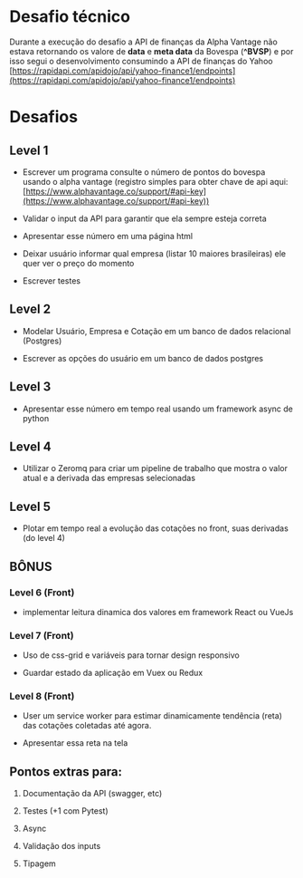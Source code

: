 # Desafio técnico

Durante a execução do desafio a API de finanças da Alpha Vantage não estava retornando os valore de **data** e **meta data** da Bovespa (**^BVSP**) e por isso segui o desenvolvimento consumindo a API de finanças do Yahoo [https://rapidapi.com/apidojo/api/yahoo-finance1/endpoints](https://rapidapi.com/apidojo/api/yahoo-finance1/endpoints)


# Desafios

## Level 1

 - Escrever um programa consulte o número de pontos do bovespa usando o
   alpha vantage (registro simples para obter chave de api aqui:
   [https://www.alphavantage.co/support/#api-key](https://www.alphavantage.co/support/#api-key))
   
  - Validar o input da API para garantir que ela sempre esteja correta
   
   - Apresentar esse número em uma página html
   
   - Deixar usuário informar qual empresa (listar 10 maiores brasileiras)
   ele quer ver o preço do momento
   
   - Escrever testes

## Level 2

- Modelar Usuário, Empresa e Cotação em um banco de dados relacional (Postgres)

- Escrever as opções do usuário em um banco de dados postgres

## Level 3

- Apresentar esse número em tempo real usando um framework async de python

## Level 4

- Utilizar o Zeromq para criar um pipeline de trabalho que mostra o valor atual e a derivada das empresas selecionadas

## Level 5

- Plotar em tempo real a evolução das cotações no front, suas derivadas (do level 4)  
  
## BÔNUS

### Level 6 (Front)

- implementar leitura dinamica dos valores em framework React ou VueJs

### Level 7 (Front)

- Uso de css-grid e variáveis para tornar design responsivo

- Guardar estado da aplicação em Vuex ou Redux

### Level 8 (Front)

- User um service worker para estimar dinamicamente tendência (reta) das cotações coletadas até agora.

- Apresentar essa reta na tela  
  
  
## Pontos extras para:

1. Documentação da API (swagger, etc)

2. Testes (+1 com Pytest)

3. Async

4. Validação dos inputs

5. Tipagem